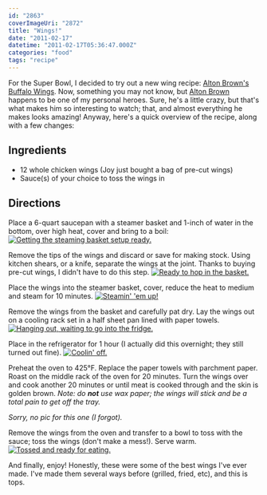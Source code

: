 ```yaml
---
id: "2863"
coverImageUri: "2872"
title: "Wings!"
date: "2011-02-17"
datetime: "2011-02-17T05:36:47.000Z"
categories: "food"
tags: "recipe"
---
```


For the Super Bowl, I decided to try out a new wing recipe: [Alton Brown's Buffalo Wings](http://www.foodnetwork.com/recipes/good-eats/buffalo-wings-recipe/index.html). Now, something you may not know, but [Alton Brown](http://en.wikipedia.org/wiki/Alton_Brown) happens to be one of my personal heroes. Sure, he's a little crazy, but that's what makes him so interesting to watch; that, and almost everything he makes looks amazing! Anyway, here's a quick overview of the recipe, along with a few changes:

## Ingredients

- 12 whole chicken wings (Joy just bought a bag of pre-cut wings)
- Sauce(s) of your choice to toss the wings in

## Directions

Place a 6-quart saucepan with a steamer basket and 1-inch of water in the bottom, over high heat, cover and bring to a boil: [![](http://assets.brandonmartinez.com/brandonmartinez/2011/02/20110205024-575x383.jpg "Getting the steaming basket setup ready.")](http://assets.brandonmartinez.com/brandonmartinez/2011/02/20110205024.jpg)

Remove the tips of the wings and discard or save for making stock. Using kitchen shears, or a knife, separate the wings at the joint. Thanks to buying pre-cut wings, I didn't have to do this step. [![](http://assets.brandonmartinez.com/brandonmartinez/2011/02/20110205030-575x383.jpg "Ready to hop in the basket.")](http://assets.brandonmartinez.com/brandonmartinez/2011/02/20110205030.jpg)

Place the wings into the steamer basket, cover, reduce the heat to medium and steam for 10 minutes. [![](http://assets.brandonmartinez.com/brandonmartinez/2011/02/20110205026-575x383.jpg "Steamin' 'em up!")](http://assets.brandonmartinez.com/brandonmartinez/2011/02/20110205026.jpg)

Remove the wings from the basket and carefully pat dry. Lay the wings out on a cooling rack set in a half sheet pan lined with paper towels. [![](http://assets.brandonmartinez.com/brandonmartinez/2011/02/20110205061-575x383.jpg "Hanging out, waiting to go into the fridge.")](http://assets.brandonmartinez.com/brandonmartinez/2011/02/20110205061.jpg)

Place in the refrigerator for 1 hour (I actually did this overnight; they still turned out fine). [![](http://assets.brandonmartinez.com/brandonmartinez/2011/02/20110205063-575x383.jpg "Coolin' off.")](http://assets.brandonmartinez.com/brandonmartinez/2011/02/20110205063.jpg)

Preheat the oven to 425°F. Replace the paper towels with parchment paper. Roast on the middle rack of the oven for 20 minutes. Turn the wings over and cook another 20 minutes or until meat is cooked through and the skin is golden brown. _Note: do **not** use wax paper; the wings will stick and be a total pain to get off the tray._

_Sorry, no pic for this one (I forgot)._

Remove the wings from the oven and transfer to a bowl to toss with the sauce; toss the wings (don't make a mess!). Serve warm. [![](http://assets.brandonmartinez.com/brandonmartinez/2011/02/20110206013-575x383.jpg "Tossed and ready for eating.")](http://assets.brandonmartinez.com/brandonmartinez/2011/02/20110206013.jpg)

And finally, enjoy! Honestly, these were some of the best wings I've ever made. I've made them several ways before (grilled, fried, etc), and this is tops.
